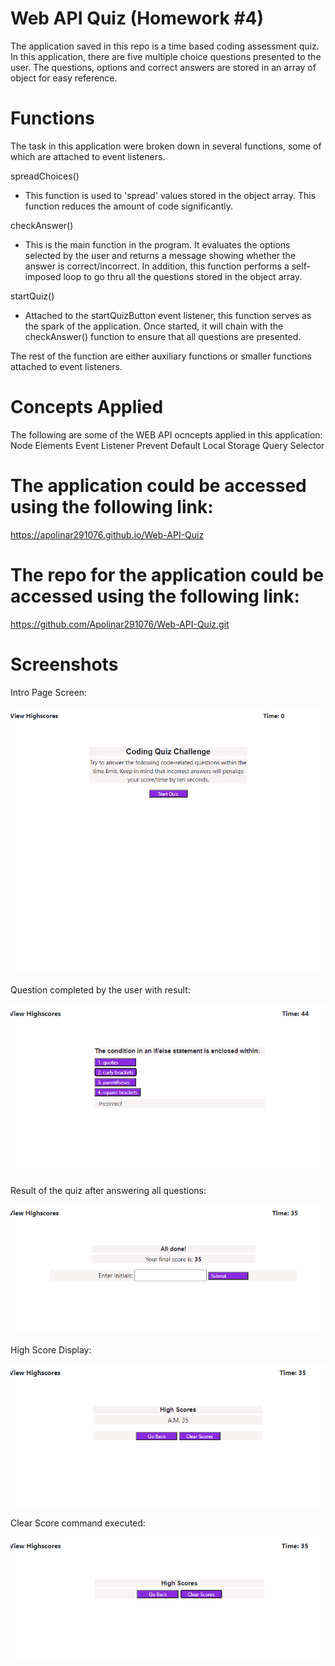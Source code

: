 # Web API Quiz (Homework #4)
The application saved in this repo is a time based coding assessment quiz. In this application, there are five multiple choice questions presented to the user.
The questions, options and correct answers are stored in an array of object for easy reference.

# Functions
The task in this application were broken down in several functions, some of which are attached to event listeners.

spreadChoices()
- This function is used to 'spread' values stored in the object array. This function reduces the amount of code significantly.

checkAnswer()
- This is the main function in the program. It evaluates the options selected by the user and returns a message showing whether the answer is correct/incorrect. In addition, this function performs a self-imposed loop to go thru all the questions stored in the object array.

startQuiz()
- Attached to the startQuizButton event listener, this function serves as the spark of the application. Once started, it will chain with the checkAnswer() function to ensure that all questions are presented.

The rest of the function are either auxiliary functions or smaller functions attached to event listeners.

# Concepts Applied

The following are some of the WEB API ocncepts applied in this application:
    Node
    Elements
    Event Listener
    Prevent Default
    Local Storage
    Query Selector


# The application could be accessed using the following link:
https://apolinar291076.github.io/Web-API-Quiz

# The repo for the application could be accessed using the following link:
 https://github.com/Apolinar291076/Web-API-Quiz.git
 
 
 # Screenshots
 
 Intro Page Screen:
 
 ![](img/intro-page.PNG)

 
 Question completed by the user with result:
 
 ![](img/question-with-result.PNG)

 
 Result of the quiz after answering all questions:
 
 ![](img/show-result.PNG)

  
 High Score Display:
 
 ![](img/high-score-display.PNG)

 
 Clear Score command executed:
 
 ![](img/clear-score-command.PNG)


  
 
 
 

